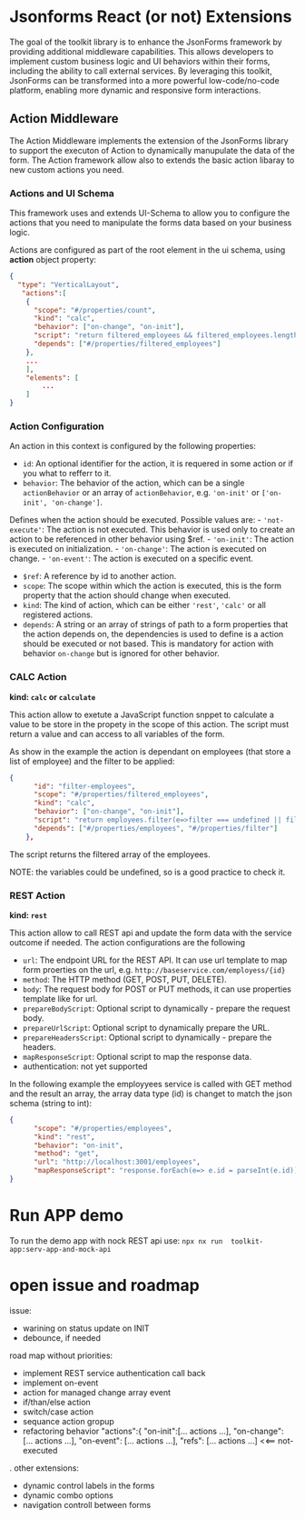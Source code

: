 # Jsonforms React (or not) Extensions
The goal of the toolkit library is to enhance the JsonForms framework by providing additional middleware capabilities. This allows developers to implement custom business logic and UI behaviors within their forms, including the ability to call external services. By leveraging this toolkit, JsonForms can be transformed into a more powerful low-code/no-code platform, enabling more dynamic and responsive form interactions.

## Action Middleware
The Action Middleware implements the extension of the JsonForms library to support the executon of Action to dynamically manupulate the data of the form.
The Action framework allow also to extends the basic action libaray to new custom actions you need.

### Actions and UI Schema
This framework uses and extends UI-Schema to allow you to configure the actions that you need to manipulate the forms data based on your business logic.

Actions are configured as part of the root element in the ui schema, using **action** object property:

``` json
{
  "type": "VerticalLayout", 
   "actions":[
    {
      "scope": "#/properties/count",
      "kind": "calc",
      "behavior": ["on-change", "on-init"],
      "script": "return filtered_employees && filtered_employees.length;",
      "depends": ["#/properties/filtered_employees"]
    },
    ...
    ],
    "elements": [
        ...
    ]
}

```
### Action Configuration

An action in this context is configured by the following properties:


- `id`: An optional identifier for the action, it is requered in some action or if you what to refferr to it.
- `behavior`: The behavior of the action, which can be a single `actionBehavior` or an array of `actionBehavior`, e.g. `'on-init'` or `['on-init', 'on-change']`.

Defines when the action should be executed. Possible values are:
    - `'not-execute'`: The action is not executed. This behavior is used only to create an action to be referenced in other behavior using $ref.
    - `'on-init'`: The action is executed on initialization.
    - `'on-change'`: The action is executed on change.
    - `'on-event'`: The action is executed on a specific event.

- `$ref`: A reference by id to another action.
- `scope`: The scope within which the action is executed, this is the form property that the action should change when executed.
- `kind`: The kind of action, which can be either `'rest'`, `'calc'` or all registered actions.
- `depends`: A string or an array of strings of path to a form properties that the action depends on, the dependencies is used to define is a action should be executed or not based. This is mandatory for action with behavior `on-change` but is ignored for other behavior.

### CALC Action

**kind: `calc` or `calculate`**

This action allow to exetute a JavaScript function snppet to calculate a value to be store in the propety in the scope of this action.
The script must return a value and can access to all variables of the form.

As show in the example the action is dependant on employees (that store a list of employee) and the filter to be applied:

```json
{
      "id": "filter-employees",
      "scope": "#/properties/filtered_employees",
      "kind": "calc",
      "behavior": ["on-change", "on-init"],
      "script": "return employees.filter(e=>filter === undefined || filter === '' || e.name?.includes(filter) || e.surname?.includes(filter));",
      "depends": ["#/properties/employees", "#/properties/filter"]
    },
```
 The script returns the filtered array of the employees.
 
 NOTE: the variables could be undefined, so is a good practice to check it.

### REST Action

**kind: `rest`**

This action allow to call REST api and update the form data with the service outcome if needed.
The action configurations are the following

- `url`: The endpoint URL for the REST API. It can use url template to map form proerties on the url, e.g. `http://baseservice.com/employess/{id}`
- `method`: The HTTP method (GET, POST, PUT, DELETE).
- `body`: The request body for POST or PUT methods, it can use properties template like for url.
- `prepareBodyScript`: Optional script to dynamically - prepare the request body.
- `prepareUrlScript`: Optional script to dynamically prepare the URL.
- `prepareHeadersScript`: Optional script to dynamically - prepare the headers.
- `mapResponseScript`: Optional script to map the response data.
- authentication: not yet supported

In the following example the employyees service is called with GET method and the result an array, the array data type (id) is changet to match the json schema (string to int):

```json
{
      "scope": "#/properties/employees",
      "kind": "rest",
      "behavior": "on-init",
      "method": "get",
      "url": "http://localhost:3001/employees",
      "mapResponseScript": "response.forEach(e=> e.id = parseInt(e.id)); return response;"
}
```





# Run APP demo

To run the demo app with nock REST api use: 
`npx nx run  toolkit-app:serv-app-and-mock-api`

# open issue and roadmap

issue: 
- warining on status update on INIT
- debounce, if needed
  
road map without priorities:
- implement REST service authentication call back
- implement on-event
- action for managed change array event
- if/than/else action
- switch/case action
- sequance action gropup
- refactoring behavior
  "actions":{
    "on-init":[... actions ...],
    "on-change": [... actions ...],
    "on-event": [... actions ...],
    "refs": [... actions ...] <<== not-executed

. other extensions:
  - dynamic control labels in the forms
  - dynamic combo options
  - navigation controll between forms
  
  
